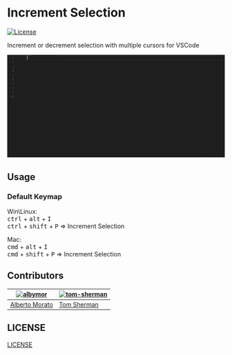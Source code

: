 # Increment Selection

[![License](https://img.shields.io/badge/license-MIT-blue.svg?style=flat-square)](https://github.com/albymor/Increment-Selection/blob/master/LICENSE)

Increment or decrement selection with multiple cursors for VSCode  

![screenshot](https://github.com/albymor/Increment-Selection/raw/master/images/demo.gif)

## Usage

### Default Keymap

Win\Linux:  
<kbd>ctrl</kbd> + <kbd>alt</kbd> + <kbd>I</kbd>  
<kbd>ctrl</kbd> + <kbd>shift</kbd> + <kbd>P</kbd> => Increment Selection  


Mac:  
<kbd>cmd</kbd> + <kbd>alt</kbd> + <kbd>I</kbd>  
<kbd>cmd</kbd> + <kbd>shift</kbd> + <kbd>P</kbd> => Increment Selection  

## Contributors
| [![albymor](https://avatars2.githubusercontent.com/u/19717991?s=128&v=4)](https://github.com/albymor "Follow @albymor on Github") | [![tom-sherman](https://avatars1.githubusercontent.com/u/9257001?s=128&v=4)](https://github.com/tom-sherman "Follow @tom-sherman on Github") |
|---|---|
| [Alberto Morato](https://albymor.github.io/) | [Tom Sherman](https://tom-sherman.github.io/) |


## LICENSE
[LICENSE](https://github.com/albymor/Increment-Selection/blob/master/./LICENSE)
